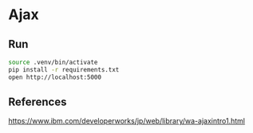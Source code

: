 # Ajax

## Run

```bash
source .venv/bin/activate
pip install -r requirements.txt
open http://localhost:5000
```

## References

https://www.ibm.com/developerworks/jp/web/library/wa-ajaxintro1.html
